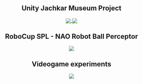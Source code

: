 <h2 align="center"> Unity Jachkar Museum Project </h2>

<p align="center">
  <a href="https://github.com/AzcarGabriel/jachkar-museum">
    <img align="center" src="https://github-readme-stats.vercel.app/api/pin/?username=AzcarGabriel&repo=jachkar-museum&theme=gruvbox" />
  </a>

  <a href="https://github.com/AzcarGabriel/jachkar-museum-backend">
    <img align="center" src="https://github-readme-stats.vercel.app/api/pin/?username=AzcarGabriel&repo=jachkar-museum-backend&theme=gruvbox" />
  </a>
</p>

<!-- ------------------------------------------------------------------------------>

<h2 align="center"> RoboCup SPL - NAO Robot Ball Perceptor </h2>

<p align="center">
  <a href="https://github.com/uchile-robotics/nao-ball-perceptor-2016">
    <img align="center" src="https://github-readme-stats.vercel.app/api/pin/?username=uchile-robotics&repo=nao-ball-perceptor-2016&theme=gruvbox" />
  </a>
</p>

<!-- ------------------------------------------------------------------------------>

<h2 align="center"> Videogame experiments </h2>

<p align="center">
  <a href="https://github.com/AzcarGabriel/Choose-Wisely">
    <img align="center" src="https://github-readme-stats.vercel.app/api/pin/?username=AzcarGabriels&repo=Choose-Wisely&theme=gruvbo" />
  </a>
</p>

<!-- ------------------------------------------------------------------------------>
